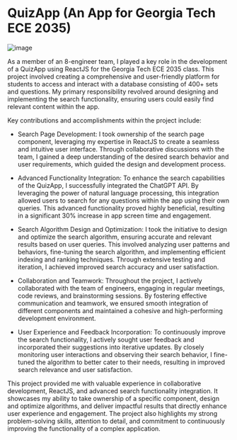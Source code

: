 # QuizApp (An App for Georgia Tech ECE 2035)

![image](https://github.com/samarthpa/QuizApp/assets/102204163/6f4752aa-8b3a-488d-aeea-49ae40c3dcbf)

As a member of an 8-engineer team, I played a key role in the development of a QuizApp using ReactJS for the Georgia Tech ECE 2035 class. This project involved creating a comprehensive and user-friendly platform for students to access and interact with a database consisting of 400+ sets and questions. My primary responsibility revolved around designing and implementing the search functionality, ensuring users could easily find relevant content within the app.

Key contributions and accomplishments within the project include:

- Search Page Development: I took ownership of the search page component, leveraging my expertise in ReactJS to create a seamless and intuitive user interface. Through collaborative discussions with the team, I gained a deep understanding of the desired search behavior and user requirements, which guided the design and development process.

- Advanced Functionality Integration: To enhance the search capabilities of the QuizApp, I successfully integrated the ChatGPT API. By leveraging the power of natural language processing, this integration allowed users to search for any questions within the app using their own queries. This advanced functionality proved highly beneficial, resulting in a significant 30% increase in app screen time and engagement.

- Search Algorithm Design and Optimization: I took the initiative to design and optimize the search algorithm, ensuring accurate and relevant results based on user queries. This involved analyzing user patterns and behaviors, fine-tuning the search algorithm, and implementing efficient indexing and ranking techniques. Through extensive testing and iteration, I achieved improved search accuracy and user satisfaction.

- Collaboration and Teamwork: Throughout the project, I actively collaborated with the team of engineers, engaging in regular meetings, code reviews, and brainstorming sessions. By fostering effective communication and teamwork, we ensured smooth integration of different components and maintained a cohesive and high-performing development environment.

- User Experience and Feedback Incorporation: To continuously improve the search functionality, I actively sought user feedback and incorporated their suggestions into iterative updates. By closely monitoring user interactions and observing their search behavior, I fine-tuned the algorithm to better cater to their needs, resulting in improved search relevance and user satisfaction.

This project provided me with valuable experience in collaborative development, ReactJS, and advanced search functionality integration. It showcases my ability to take ownership of a specific component, design and optimize algorithms, and deliver impactful results that directly enhance user experience and engagement. The project also highlights my strong problem-solving skills, attention to detail, and commitment to continuously improving the functionality of a complex application.
